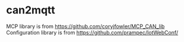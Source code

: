 # can2mqtt

MCP library is from https://github.com/coryjfowler/MCP_CAN_lib
Configuration library is from https://github.com/prampec/IotWebConf/
